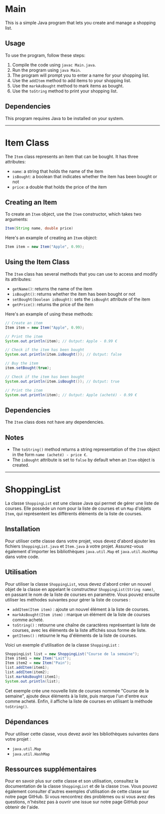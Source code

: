 # Main

This is a simple Java program that lets you create and manage a shopping list.

## Usage

To use the program, follow these steps:

1. Compile the code using `javac Main.java`.
2. Run the program using `java Main`.
3. The program will prompt you to enter a name for your shopping list.
4. Use the `addItem` method to add items to your shopping list.
5. Use the `markAsBought` method to mark items as bought.
6. Use the `toString` method to print your shopping list.

## Dependencies

This program requires Java to be installed on your system.

---

# Item Class

The `Item` class represents an item that can be bought. It has three attributes:

- `name`: a string that holds the name of the item
- `isBought`: a boolean that indicates whether the item has been bought or not
- `price`: a double that holds the price of the item

## Creating an Item

To create an `Item` object, use the `Item` constructor, which takes two arguments:

```java
Item(String name, double price)
```

Here's an example of creating an `Item` object:

```java
Item item = new Item("Apple", 0.99);
```

## Using the Item Class

The `Item` class has several methods that you can use to access and modify its attributes:

- `getName()`: returns the name of the item
- `isBought()`: returns whether the item has been bought or not
- `setBought(boolean isBought)`: sets the `isBought` attribute of the item
- `getPrice()`: returns the price of the item

Here's an example of using these methods:

```java
// Create an item
Item item = new Item("Apple", 0.99);

// Print the item
System.out.println(item); // Output: Apple - 0.99 €

// Check if the item has been bought
System.out.println(item.isBought()); // Output: false

// Buy the item
item.setBought(true);

// Check if the item has been bought
System.out.println(item.isBought()); // Output: true

// Print the item
System.out.println(item); // Output: Apple (acheté) - 0.99 €
```

## Dependencies

The `Item` class does not have any dependencies.

## Notes

- The `toString()` method returns a string representation of the `Item` object in the form `name (acheté) - price €`.
- The `isBought` attribute is set to `false` by default when an `Item` object is created.

---

# ShoppingList

La classe `ShoppingList` est une classe Java qui permet de gérer une liste de courses. Elle possède un nom pour la liste de courses et un `Map` d'objets `Item`, qui représentent les différents éléments de la liste de courses.

## Installation

Pour utiliser cette classe dans votre projet, vous devez d'abord ajouter les fichiers `ShoppingList.java` et `Item.java` à votre projet. Assurez-vous également d'importer les bibliothèques `java.util.Map` et `java.util.HashMap` dans votre code.

## Utilisation

Pour utiliser la classe `ShoppingList`, vous devez d'abord créer un nouvel objet de la classe en appelant le constructeur `ShoppingList(String name)`, en passant le nom de la liste de courses en paramètre. Vous pouvez ensuite utiliser les méthodes suivantes pour gérer la liste de courses :

- `addItem(Item item)` : ajoute un nouvel élément à la liste de courses.
- `markAsBought(Item item)` : marque un élément de la liste de courses comme acheté.
- `toString()` : retourne une chaîne de caractères représentant la liste de courses, avec les éléments de la liste affichés sous forme de liste.
- `getItems()` : retourne le `Map` d'éléments de la liste de courses.

Voici un exemple d'utilisation de la classe `ShoppingList` :

```java
ShoppingList list = new ShoppingList("Course de la semaine");
Item item1 = new Item("Lait");
Item item2 = new Item("Pain");
list.addItem(item1);
list.addItem(item2);
list.markAsBought(item1);
System.out.println(list);
```

Cet exemple crée une nouvelle liste de courses nommée "Course de la semaine", ajoute deux éléments à la liste, puis marque l'un d'entre eux comme acheté. Enfin, il affiche la liste de courses en utilisant la méthode `toString()`.

## Dépendances

Pour utiliser cette classe, vous devez avoir les bibliothèques suivantes dans votre projet :

- `java.util.Map`
- `java.util.HashMap`

## Ressources supplémentaires

Pour en savoir plus sur cette classe et son utilisation, consultez la documentation de la classe `ShoppingList` et de la classe `Item`. Vous pouvez également consulter d'autres exemples d'utilisation de cette classe sur notre page GitHub. Si vous rencontrez des problèmes ou si vous avez des questions, n'hésitez pas à ouvrir une issue sur notre page GitHub pour obtenir de l'aide.
